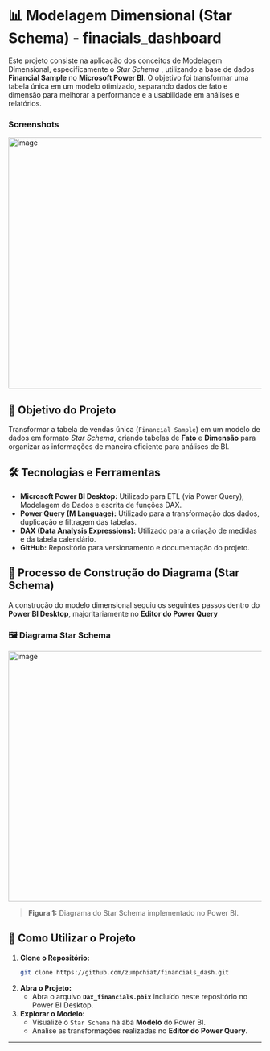 
# 📊 Modelagem Dimensional (Star Schema) - finacials_dashboard

Este projeto consiste na aplicação dos conceitos de Modelagem Dimensional, especificamente o *Star Schema* , utilizando a base de dados **Financial Sample** no **Microsoft Power BI**. O objetivo foi transformar uma tabela única em um modelo otimizado, separando dados de fato e dimensão para melhorar a performance e a usabilidade em análises e relatórios.

### Screenshots

<img width="895" height="499" alt="image" src="https://github.com/user-attachments/assets/f9d572d4-3de2-4bbf-a6c7-5401374a1ba3" />


## 🎯 Objetivo do Projeto

Transformar a tabela de vendas única (`Financial Sample`) em um modelo de dados em formato *Star Schema*, criando tabelas de **Fato** e **Dimensão** para organizar as informações de maneira eficiente para análises de BI.

## 🛠️ Tecnologias e Ferramentas

  * **Microsoft Power BI Desktop:** Utilizado para ETL (via Power Query), Modelagem de Dados e escrita de funções DAX.
  * **Power Query (M Language):** Utilizado para a transformação dos dados, duplicação e filtragem das tabelas.
  * **DAX (Data Analysis Expressions):** Utilizado para a criação de medidas e da tabela calendário.
  * **GitHub:** Repositório para versionamento e documentação do projeto.

## 🧱 Processo de Construção do Diagrama (Star Schema)

A construção do modelo dimensional seguiu os seguintes passos dentro do **Power BI Desktop**, majoritariamente no **Editor do Power Query**


### 🖼️ Diagrama Star Schema

<img width="716" height="497" alt="image" src="https://github.com/user-attachments/assets/cc15a7bf-fe15-4640-b412-c18def100376" />

> **Figura 1:** Diagrama do Star Schema implementado no Power BI.




## 🚀 Como Utilizar o Projeto

1.  **Clone o Repositório:**
    ```bash
    git clone https://github.com/zumpchiat/financials_dash.git
    ```
2.  **Abra o Projeto:**
      * Abra o arquivo **`Dax_financials.pbix`** incluído neste repositório no Power BI Desktop.
3.  **Explorar o Modelo:**
      * Visualize o `Star Schema` na aba **Modelo** do Power BI.
      * Analise as transformações realizadas no **Editor do Power Query**.

-----

